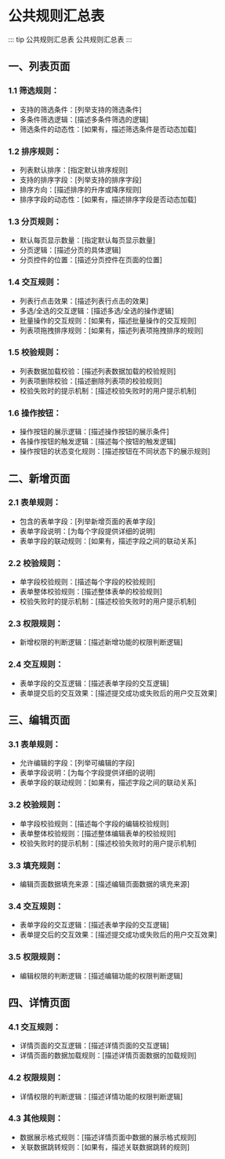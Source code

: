 # 公共规则汇总表

::: tip 公共规则汇总表
公共规则汇总表
:::

## 一、列表页面

### 1.1 筛选规则：

- 支持的筛选条件：[列举支持的筛选条件]
- 多条件筛选逻辑：[描述多条件筛选的逻辑]
- 筛选条件的动态性：[如果有，描述筛选条件是否动态加载]

### 1.2 排序规则：

- 列表默认排序：[指定默认排序规则]
- 支持的排序字段：[列举支持的排序字段]
- 排序方向：[描述排序的升序或降序规则]
- 排序字段的动态性：[如果有，描述排序字段是否动态加载]

### 1.3 分页规则：

- 默认每页显示数量：[指定默认每页显示数量]
- 分页逻辑：[描述分页的具体逻辑]
- 分页控件的位置：[描述分页控件在页面的位置]

### 1.4 交互规则：

- 列表行点击效果：[描述列表行点击的效果]
- 多选/全选的交互逻辑：[描述多选/全选的操作逻辑]
- 批量操作的交互规则：[如果有，描述批量操作的交互规则]
- 列表项拖拽排序规则：[如果有，描述列表项拖拽排序的规则]

### 1.5 校验规则：

- 列表数据加载校验：[描述列表数据加载的校验规则]
- 列表项删除校验：[描述删除列表项的校验规则]
- 校验失败时的提示机制：[描述校验失败时的用户提示机制]

### 1.6 操作按钮：

- 操作按钮的展示逻辑：[描述操作按钮的展示条件]
- 各操作按钮的触发逻辑：[描述每个按钮的触发逻辑]
- 操作按钮的状态变化规则：[描述按钮在不同状态下的展示规则]

## 二、新增页面

### 2.1 表单规则：

- 包含的表单字段：[列举新增页面的表单字段]
- 表单字段说明：[为每个字段提供详细的说明]
- 表单字段的联动规则：[如果有，描述字段之间的联动关系]

### 2.2 校验规则：

- 单字段校验规则：[描述每个字段的校验规则]
- 表单整体校验规则：[描述整体表单的校验规则]
- 校验失败时的提示机制：[描述校验失败时的用户提示机制]

### 2.3 权限规则：

- 新增权限的判断逻辑：[描述新增功能的权限判断逻辑]

### 2.4 交互规则：

- 表单字段的交互逻辑：[描述表单字段的交互逻辑]
- 表单提交后的交互效果：[描述提交成功或失败后的用户交互效果]

## 三、编辑页面

### 3.1 表单规则：

- 允许编辑的字段：[列举可编辑的字段]
- 表单字段说明：[为每个字段提供详细的说明]
- 表单字段的联动规则：[如果有，描述字段之间的联动关系]

### 3.2 校验规则：

- 单字段校验规则：[描述每个字段的编辑校验规则]
- 表单整体校验规则：[描述整体编辑表单的校验规则]
- 校验失败时的提示机制：[描述校验失败时的用户提示机制]

### 3.3 填充规则：

- 编辑页面数据填充来源：[描述编辑页面数据的填充来源]

### 3.4 交互规则：

- 表单字段的交互逻辑：[描述表单字段的交互逻辑]
- 表单提交后的交互效果：[描述提交成功或失败后的用户交互效果]

### 3.5 权限规则：

- 编辑权限的判断逻辑：[描述编辑功能的权限判断逻辑]

## 四、详情页面

### 4.1 交互规则：

- 详情页面的交互逻辑：[描述详情页面的交互逻辑]
- 详情页面的数据加载规则：[描述详情页面数据的加载规则]

### 4.2 权限规则：

- 详情权限的判断逻辑：[描述详情功能的权限判断逻辑]

### 4.3 其他规则：

- 数据展示格式规则：[描述详情页面中数据的展示格式规则]
- 关联数据跳转规则：[如果有，描述关联数据跳转的规则]
